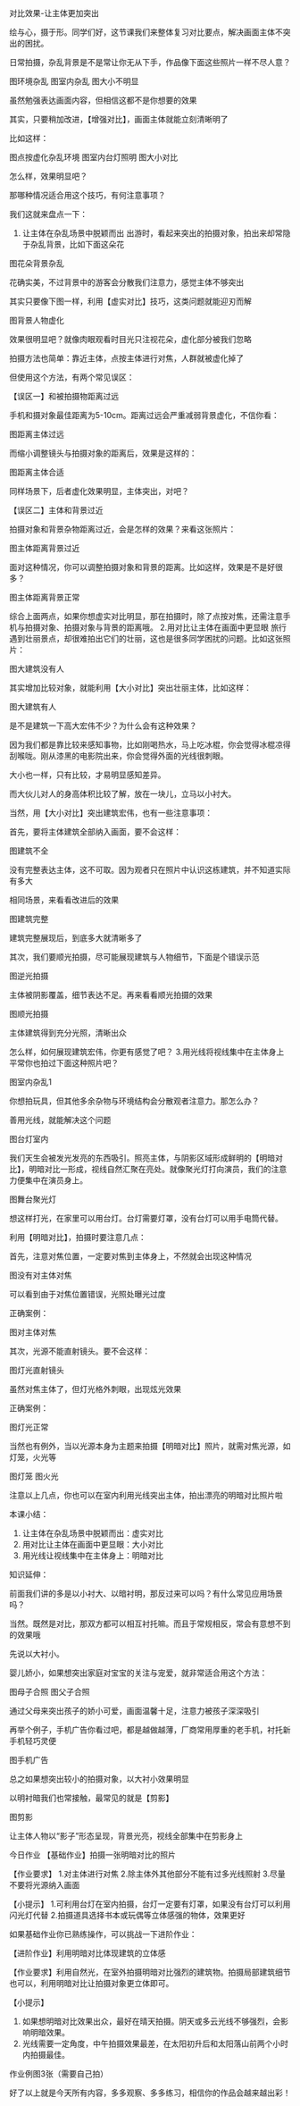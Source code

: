 对比效果-让主体更加突出


绘与心，摄于形。同学们好，这节课我们来整体复习对比要点，解决画面主体不突出的困扰。

日常拍摄，杂乱背景是不是常让你无从下手，作品像下面这些照片一样不尽人意？

图环境杂乱  图室内杂乱  图大小不明显

虽然勉强表达画面内容，但相信这都不是你想要的效果

其实，只要稍加改进，【增强对比】，画面主体就能立刻清晰明了

比如这样：

图点按虚化杂乱环境  图室内台灯照明  图大小对比

怎么样，效果明显吧？

那哪种情况适合用这个技巧，有何注意事项？

我们这就来盘点一下：

1.	让主体在杂乱场景中脱颖而出
出游时，看起来突出的拍摄对象，拍出来却常隐于杂乱背景，比如下面这朵花

图花朵背景杂乱

花确实美，不过背景中的游客会分散我们注意力，感觉主体不够突出

其实只要像下图一样，利用【虚实对比】技巧，这类问题就能迎刃而解

图背景人物虚化

效果很明显吧？就像肉眼观看时目光只注视花朵，虚化部分被我们忽略

拍摄方法也简单：靠近主体，点按主体进行对焦，人群就被虚化掉了

但使用这个方法，有两个常见误区：

【误区一】和被拍摄物距离过远

手机和摄对象最佳距离为5-10cm。距离过远会严重减弱背景虚化，不信你看：

图距离主体过远

而缩小调整镜头与拍摄对象的距离后，效果是这样的：

图距离主体合适

同样场景下，后者虚化效果明显，主体突出，对吧？

【误区二】主体和背景过近

拍摄对象和背景杂物距离过近，会是怎样的效果？来看这张照片：

图主体距离背景过近

面对这种情况，你可以调整拍摄对象和背景的距离。比如这样，效果是不是好很多？

图主体距离背景正常


综合上面两点，如果你想虚实对比明显，那在拍摄时，除了点按对焦，还需注意手机与拍摄对象、拍摄对象与背景的距离哦。
2.用对比让主体在画面中更显眼
旅行遇到壮丽景点，却很难拍出它们的壮丽，这也是很多同学困扰的问题。比如这张照片：

图大建筑没有人

其实增加比较对象，就能利用【大小对比】突出壮丽主体，比如这样：

图大建筑有人


是不是建筑一下高大宏伟不少？为什么会有这种效果？

因为我们都是靠比较来感知事物，比如刚喝热水，马上吃冰棍，你会觉得冰棍凉得刮喉咙。刚从漆黑的电影院出来，你会觉得外面的光线很刺眼。

大小也一样，只有比较，才易明显感知差异。

而大伙儿对人的身高体积比较了解，放在一块儿，立马以小衬大。

当然，用【大小对比】突出建筑宏伟，也有一些注意事项：

首先，要将主体建筑全部纳入画面，要不会这样：

图建筑不全

没有完整表达主体，这不可取。因为观者只在照片中认识这栋建筑，并不知道实际有多大

相同场景，来看看改进后的效果

图建筑完整

建筑完整展现后，到底多大就清晰多了

其次，我们要顺光拍摄，尽可能展现建筑与人物细节，下面是个错误示范

图逆光拍摄

主体被阴影覆盖，细节表达不足。再来看看顺光拍摄的效果

图顺光拍摄

主体建筑得到充分光照，清晰出众

怎么样，如何展现建筑宏伟，你更有感觉了吧？
3.用光线将视线集中在主体身上
平常你也拍过下面这种照片吧？

图室内杂乱1

你想拍玩具，但其他多余杂物与环境结构会分散观者注意力。那怎么办？

善用光线，就能解决这个问题

图台灯室内

我们天生会被发光发亮的东西吸引。照亮主体，与阴影区域形成鲜明的【明暗对比】，明暗对比一形成，视线自然汇聚在亮处。就像聚光灯打向演员，我们的注意力便集中在演员身上。


图舞台聚光灯


想这样打光，在家里可以用台灯。台灯需要灯罩，没有台灯可以用手电筒代替。

利用【明暗对比】，拍摄时要注意几点：

首先，注意对焦位置，一定要对焦到主体身上，不然就会出现这种情况

图没有对主体对焦

可以看到由于对焦位置错误，光照处曝光过度

正确案例：

图对主体对焦

其次，光源不能直射镜头。要不会这样：

图灯光直射镜头

虽然对焦主体了，但灯光格外刺眼，出现炫光效果

正确案例：

图灯光正常

当然也有例外，当以光源本身为主题来拍摄【明暗对比】照片，就需对焦光源，如灯笼，火光等

图灯笼  图火光

注意以上几点，你也可以在室内利用光线突出主体，拍出漂亮的明暗对比照片啦

本课小结：
1.	让主体在杂乱场景中脱颖而出：虚实对比
2.	用对比让主体在画面中更显眼：大小对比
3.	用光线让视线集中在主体身上：明暗对比

知识延伸：

前面我们讲的多是以小衬大、以暗衬明，那反过来可以吗？有什么常见应用场景吗？

当然。既然是对比，那双方都可以相互衬托嘛。而且于常规相反，常会有意想不到的效果哦

先说以大衬小。

婴儿娇小，如果想突出家庭对宝宝的关注与宠爱，就非常适合用这个方法：

图母子合照 图父子合照

通过父母来突出孩子的娇小可爱，画面温馨十足，注意力被孩子深深吸引

再举个例子，手机广告你看过吧，都是越做越薄，厂商常用厚重的老手机，衬托新手机轻巧灵便

图手机广告

总之如果想突出较小的拍摄对象，以大衬小效果明显

以明衬暗我们也常接触，最常见的就是【剪影】

图剪影

让主体人物以“影子”形态呈现，背景光亮，视线全部集中在剪影身上

今日作业
【基础作业】拍摄一张明暗对比的照片

【作业要求】
1.对主体进行对焦
2.除主体外其他部分不能有过多光线照射
3.尽量不要将光源纳入画面

【小提示】
1.可利用台灯在室内拍摄，台灯一定要有灯罩，如果没有台灯可以利用闪光灯代替
2.拍摄道具选择书本或玩偶等立体感强的物体，效果更好

如果基础作业你已熟练操作，可以挑战一下进阶作业：

【进阶作业】利用明暗对比体现建筑的立体感

【作业要求】利用自然光，在室外拍摄明暗对比强烈的建筑物。拍摄局部建筑细节也可以，利用明暗对比让拍摄对象更立体即可。

【小提示】
1.	如果想明暗对比效果出众，最好在晴天拍摄。阴天或多云光线不够强烈，会影响明暗效果。
2.	光线需要一定角度，中午拍摄效果最差，在太阳初升后和太阳落山前两个小时内拍摄最佳。

作业例图3张（需要自己拍）

好了以上就是今天所有内容，多多观察、多多练习，相信你的作品会越来越出彩！

